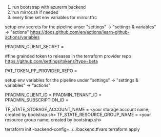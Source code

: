 1. run bootstrap with azurerm backend
2. run mirror.sh if needed
3. every time set env variables for mirror.tfrc

setup env secrets for the pipeline unser "settings" -> "settings & variables" -> "actions"
https://docs.github.com/en/actions/learn-github-actions/variables

PPADMIN_CLIENT_SECRET = <bootstraped service principal secret>

#fine grainded token to releases in the terraform provider repo
https://github.com/settings/tokens?type=beta

PAT_TOKEN_PP_PROVIDER_REPO = <your personal access token>


setup env variables for the pipeline under "settings" -> "settings & variables" -> "actions"

PPADMIN_CLIENT_ID = <your tenant id>
PPADMIN_TENANT_ID = <bootstraped service principal tenantId>
PPADMIN_SUBSCRIPTION_ID = <your subscription id>

TF_STATE_STORAGE_ACCOUNT_NAME = <your storage account name, created by bootstrap.sh>
TF_STATE_RESOURCE_GROUP_NAME  = <your resource group name, created by bootstrap.sh>




terraform init -backend-config=../../backend.tfvars
terraform apply
